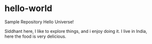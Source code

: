 # hello-world
Sample Repository
Hello Universe!

Siddhant here, I like to explore things, and i enjoy doing it.
I live in India, here the food is very delicious.
